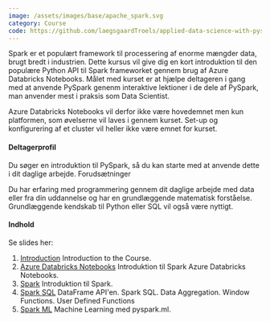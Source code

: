 ```yaml
---
image: /assets/images/base/apache_spark.svg
category: Course
code: https://github.com/laegsgaardTroels/applied-data-science-with-pyspark-slides
---
```


Spark er et populært framework til processering af enorme mængder data, brugt bredt i industrien. Dette kursus vil give dig en kort introduktion til den populære Python API til Spark frameworket gennem brug af Azure Databricks Notebooks. <!--more--> 
Målet med kurset er at hjælpe deltageren i gang med at anvende PySpark genenm interaktive lektioner i de dele af PySpark, man anvender mest i praksis som Data Scientist. 

Azure Databricks Notebooks vil derfor ikke være hovedemnet men kun platformen, som øvelserne vil laves i gennem kurset. Set-up og konfigurering af et cluster vil heller ikke være emnet for kurset.

<h4>Deltagerprofil</h4>

Du søger en introduktion til PySpark, så du kan starte med at anvende dette i dit daglige arbejde.
Forudsætninger

Du har erfaring med programmering gennem dit daglige arbejde med data eller fra din uddannelse og har en grundlæggende matematisk forståelse. Grundlæggende kendskab til Python eller SQL vil også være nyttigt.

<h4>Indhold</h4>

Se slides her:

<ol>
    <li><a href="1_introduction.slides.html">Introduction</a> Introduction to the Course.</li>
    <li><a href="2_azure_databricks_notebooks.slides.html">Azure Databricks Notebooks</a> Introduktion til Spark Azure Databricks Notebooks.</li>
    <li><a href="3_spark.slides.html">Spark</a> Introduktion til Spark.</li>
    <li><a href="4_spark_sql.slides.html">Spark SQL</a> DataFrame API'en. Spark SQL. Data Aggregation. Window Functions. User Defined Functions</li>
    <li><a href="5_spark_ml.slides.html">Spark ML</a> Machine Learning med pyspark.ml.</li>
</ol>
